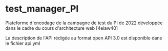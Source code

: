 # test_manager_PI
Plateforme d'encodage de la campagne de test du PI de 2022 développée dans le cadre du cours d'architecture web [4eiaw40]

La description de l'API rédigée au format open API 3.0 est disponible dans le fichier api.yml
